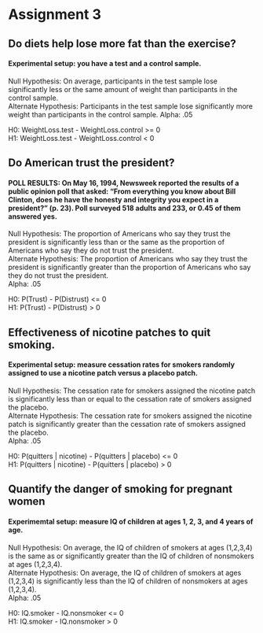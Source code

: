 # Assignment 3

## Do diets help lose more fat than the exercise?  

#### Experimental setup: you have a test and a control sample.  

Null Hypothesis: On average, participants in the test sample lose significantly less or the same amount of weight than participants in the control sample.  
Alternate Hypothesis: Participants in the test sample lose significantly more weight than participants in the control sample.
Alpha: .05   

H0: WeightLoss.test - WeightLoss.control >= 0  
H1: WeightLoss.test - WeightLoss.control < 0  

## Do American trust the president?  

#### POLL RESULTS: On May 16, 1994, Newsweek reported the results of a public opinion poll that asked: “From everything you know about Bill Clinton, does he have the honesty and integrity you expect in a president?” (p. 23). Poll surveyed 518 adults and 233, or 0.45 of them answered yes.  

Null Hypothesis: The proportion of Americans who say they trust the president is significantly less than or the same as the proportion of Americans who say they do not trust the president.  
Alternate Hypothesis: The proportion of Americans who say they trust the president is significantly greater than the proportion of Americans who say they do not trust the president.   
Alpha: .05   

H0: P(Trust) - P(Distrust) <= 0  
H1: P(Trust) - P(Distrust) > 0  

## Effectiveness of nicotine patches to quit smoking.

#### Experimental setup: measure cessation rates for smokers randomly assigned to use a nicotine patch versus a placebo patch.

Null Hypothesis: The cessation rate for smokers assigned the nicotine patch is significantly less than or equal to the cessation rate of smokers assigned the placebo.  
Alternate Hypothesis: The cessation rate for smokers assigned the nicotine patch is significantly greater than the cessation rate of smokers assigned the placebo.   
Alpha: .05  

H0: P(quitters | nicotine) - P(quitters | placebo) <= 0  
H1: P(quitters | nicotine) - P(quitters | placebo) > 0  

## Quantify the danger of smoking for pregnant women

#### Experimemtal setup: measure IQ of children at ages 1, 2, 3, and 4 years of age.

Null Hypothesis: On average, the IQ of children of smokers at ages (1,2,3,4) is the same as or significantly greater than the IQ of children of nonsmokers at ages (1,2,3,4).  
Alternate Hypothesis: On average, the IQ of children of smokers at ages (1,2,3,4) is significantly less than the IQ of children of nonsmokers at ages (1,2,3,4).  
Alpha: .05  

H0: IQ.smoker - IQ.nonsmoker <= 0   
H1: IQ.smoker - IQ.nonsmoker > 0  



